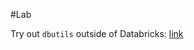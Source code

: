 #Lab

Try out `dbutils` outside of Databricks: [link](https://docs.databricks.com/user-guide/dev-tools/dbutils.html#databricks-utilities-api-library)